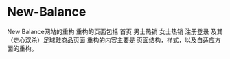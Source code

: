 # New-Balance
New Balance网站的重构
重构的页面包括 首页 男士热销 女士热销  注册登录 及其 （走心双杀）足球鞋商品页面
重构的内容主要是 页面结构，样式，以及自适应方面的重构。
